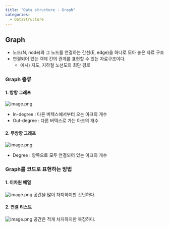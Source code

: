 ```yaml
---
title: "Data structure - Graph"
categories:
  - DataStructure
---
```


## Graph
- 노드(N, node)와 그 노드를 연결하는 간선(E, edge)을 하나로 모아 놓은 자료 구조
- 연결되어 있는 객체 간의 관계를 표현할 수 있는 자료구조이다.
	- 예시) 지도, 지하철 노선도의 최단 경로

### Graph 종류
#### 1. 방향 그래프
![image.png](https://images.velog.io/post-images/yhe228/33c97370-1a69-11ea-a6d9-3dba616b4770/image.png)  
- In-degree : 다른 버텍스에서부터 오는 아크의 개수
- Out-degree : 다른 버텍스로 가는 아크의 개수

#### 2. 무방향 그래프  
![image.png](https://images.velog.io/post-images/yhe228/d7ec0940-1a69-11ea-b7b6-6926202c495f/image.png)
- Degree : 양쪽으로 모두 연결되어 있는 아크의 개수

### Graph를 코드로 표현하는 방법
#### 1. 이차원 배열
![image.png](https://images.velog.io/post-images/yhe228/1a84bc20-1a6f-11ea-99f8-7f4858776d75/image.png)
공간을 많이 차지하지만 간단하다.


#### 2. 연결 리스트 
![image.png](https://images.velog.io/post-images/yhe228/a57d4830-1a6d-11ea-b7b6-6926202c495f/image.png)
공간은 적게 차지하지만 복잡하다.



